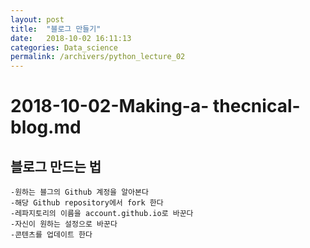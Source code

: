 ```yaml
---
layout: post
title:  "블로그 만들기"
date:   2018-10-02 16:11:13
categories: Data_science
permalink: /archivers/python_lecture_02 
---
```


# 2018-10-02-Making-a- thecnical-blog.md

## 블로그 만드는 법

    -원하는 블그의 Github 계정을 알아본다
    -해당 Github repository에서 fork 한다
    -레파지토리의 이름을 account.github.io로 바꾼다
    -자신이 원하는 설정으로 바꾼다
    -콘텐츠를 업데이트 한다 
